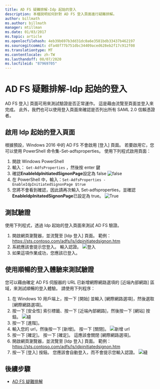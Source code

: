 ```yaml
---
title: AD FS 疑難排解-Idp 起始的登入
description: 本檔說明如何針對 AD FS 登入頁面進行疑難排解。
author: billmath
ms.author: billmath
manager: mtillman
ms.date: 01/03/2017
ms.topic: article
ms.openlocfilehash: 4eb39b697b3dd31dc0a6e3581bdb33437b462197
ms.sourcegitcommit: dfa48f77b751dbc34409aced628eb2f17c912f08
ms.translationtype: MT
ms.contentlocale: zh-TW
ms.lasthandoff: 08/07/2020
ms.locfileid: "87969705"
---
```

# <a name="ad-fs-troubleshooting---idp-initiated-sign-on"></a>AD FS 疑難排解-Idp 起始的登入
AD FS 登入] 頁面可用來測試驗證是否正常運作。  這是藉由流覽至頁面並登入來完成。  此外，我們也可以使用登入頁面來確認是否列出所有 SAML 2.0 信賴憑證者。

## <a name="enable-the-idp-initiated-sign-on-page"></a>啟用 Idp 起始的登入頁面
根據預設，Windows 2016 中的 AD FS 不會啟用 [登入] 頁面。  若要啟用它，您可以使用 PowerShell 命令集-Set-adfsproperties。  使用下列程式啟用頁面：

1.  開啟 Windows PowerShell
2.  輸入： `Get-AdfsProperties` ，然後按 enter 鍵
3.  確認**EnableIdpInitiatedSignonPage**設定為 false ![ false](media/ad-fs-tshoot-initiatedsignon/idp2.png)
4.  在 PowerShell 中，輸入：`Set-AdfsProperties -EnableIdpInitiatedSignonPage $true`
5.  您將不會看到確認，因此請再次輸入 Set-adfsproperties，並確認**EnableIdpInitatedSignonPage**已設定為 true。
![True](media/ad-fs-tshoot-initiatedsignon/idp4.png)

## <a name="test-authentication"></a>測試驗證
使用下列程式，透過 Idp 起始的登入頁面來測試 AD FS 驗證。

1.  開啟網頁瀏覽器，並流覽至 [Idp 登入] 頁面。  範例：https://sts.contoso.com/adfs/ls/idpinitiatedsignon.htm
2.  系統應該會提示您登入。  輸入認證。
![登入](media/ad-fs-tshoot-initiatedsignon/idp5.png)
3.  如果這項作業成功，您應該已登入。


## <a name="test-authentication-using-a-seamless-logon-experience"></a>使用順暢的登入體驗來測試驗證
您可以藉由確定 AD FS 伺服器的 URL 已新增網際網路選項的 [近端內部網路] 區域，來測試順暢的登入體驗。  請使用下列程序：

1.  在 Windows 10 用戶端上，按一下 [開始] 並輸入 [網際網路選項]，然後選取 [網際網路選項]。
2.   按一下 [安全性] 索引標籤、按一下 [近端內部網路]，然後按一下 [網站] 按鈕。
![縫](media/ad-fs-tshoot-initiatedsignon/idp8.png)
1.  按一下 [進階]。
2.  輸入您的 url，然後按一下 [新增]。  按一下 [關閉]。
![新增 url](media/ad-fs-tshoot-initiatedsignon/idp9.png)
1.  按一下 [確定]。  按一下 [確定]。  這應該會關閉 [網際網路選項]。
2.  開啟網頁瀏覽器，並流覽至 [Idp 登入] 頁面。  範例：https://sts.contoso.com/adfs/ls/idpinitiatedsignon.htm
3.  按一下 [登入] 按鈕。  您應該會自動登入，而不會提示您輸入認證。
![縫](media/ad-fs-tshoot-initiatedsignon/idp6.png)

## <a name="next-steps"></a>後續步驟

- [AD FS 疑難排解](ad-fs-tshoot-overview.md)
